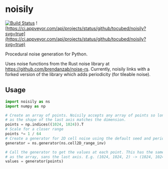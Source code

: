 # noisily

[![Build Status](https://travis-ci.org/tocubed/noisily.svg?branch=master)](https://travis-ci.org/tocubed/noisily) ![https://ci.appveyor.com/api/projects/status/github/tocubed/noisily?svg=true](https://ci.appveyor.com/api/projects/status/github/tocubed/noisily?svg=true)

Procedural noise generation for Python. 

Uses noise functions from the Rust noise library at https://github.com/brendanzab/noise-rs. 
Currently, noisily links with a forked version of the library which adds periodicity (for 
tileable noise).

## Usage
```python
import noisily as ns
import numpy as np

# Create an array of points. Noisily accepts any array of points so long 
# as the shape of the last axis matches the dimension.
points = np.indices((1024, 1024)).T
# Scale for a closer range
points *= 1 / 64
# Create a generator for 2D cell noise using the default seed and period
generator = ns.generator(ns.cell2D_range_inv)

# Call the generator to get the values at each point. This has the same shape
# as the array, sans the last axis. E.g. (1024, 1024, 2) -> (1024, 1024)
values = generator(points)
```
